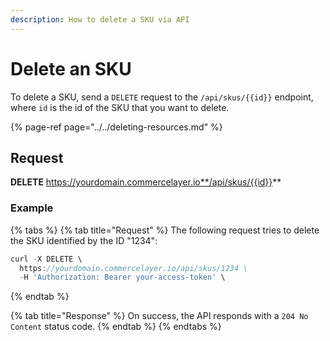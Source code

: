 ```yaml
---
description: How to delete a SKU via API
---
```


# Delete an SKU

To delete a SKU, send a `DELETE` request to the `/api/skus/{{id}}` endpoint, where `id` is the id of the SKU that you want to delete.

{% page-ref page="../../deleting-resources.md" %}

## Request

**DELETE** https://yourdomain.commercelayer.io**/api/skus/{{id}}**

### Example

{% tabs %}
{% tab title="Request" %}
The following request tries to delete the SKU identified by the ID "1234":

```javascript
curl -X DELETE \
  https://yourdomain.commercelayer.io/api/skus/1234 \
  -H 'Authorization: Bearer your-access-token' \
```
{% endtab %}

{% tab title="Response" %}
On success, the API responds with a `204 No Content` status code.
{% endtab %}
{% endtabs %}


